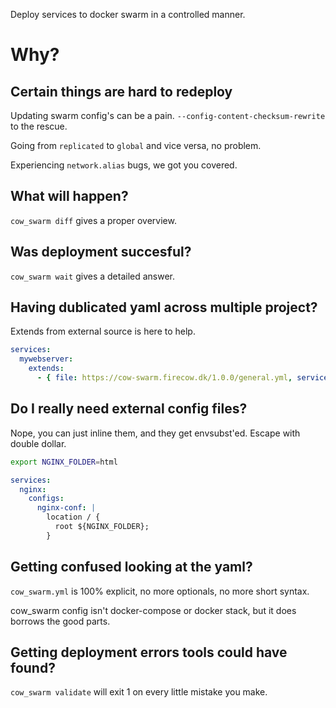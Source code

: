 Deploy services to docker swarm in a controlled manner.

# Why?

## Certain things are hard to redeploy 

Updating swarm config's can be a pain. `--config-content-checksum-rewrite` to the rescue.

Going from `replicated` to `global` and vice versa, no problem.

Experiencing `network.alias` bugs, we got you covered.

## What will happen?
`cow_swarm diff` gives a proper overview.

## Was deployment succesful?
`cow_swarm wait` gives a detailed answer.

## Having dublicated yaml across multiple project?
Extends from external source is here to help.
```yml
services:
  mywebserver:
    extends: 
      - { file: https://cow-swarm.firecow.dk/1.0.0/general.yml, service: nginx }
```

## Do I really need external config files?
Nope, you can just inline them, and they get envsubst'ed. Escape with double dollar.
```sh
export NGINX_FOLDER=html
```

```yml
services:
  nginx:
    configs:
      nginx-conf: |
        location / {
          root ${NGINX_FOLDER};
        }
```

## Getting confused looking at the yaml?
`cow_swarm.yml` is 100% explicit, no more optionals, no more short syntax.

cow_swarm config isn't docker-compose or docker stack, but it does borrows the good parts.

## Getting deployment errors tools could have found?
`cow_swarm validate` will exit 1 on every little mistake you make.
